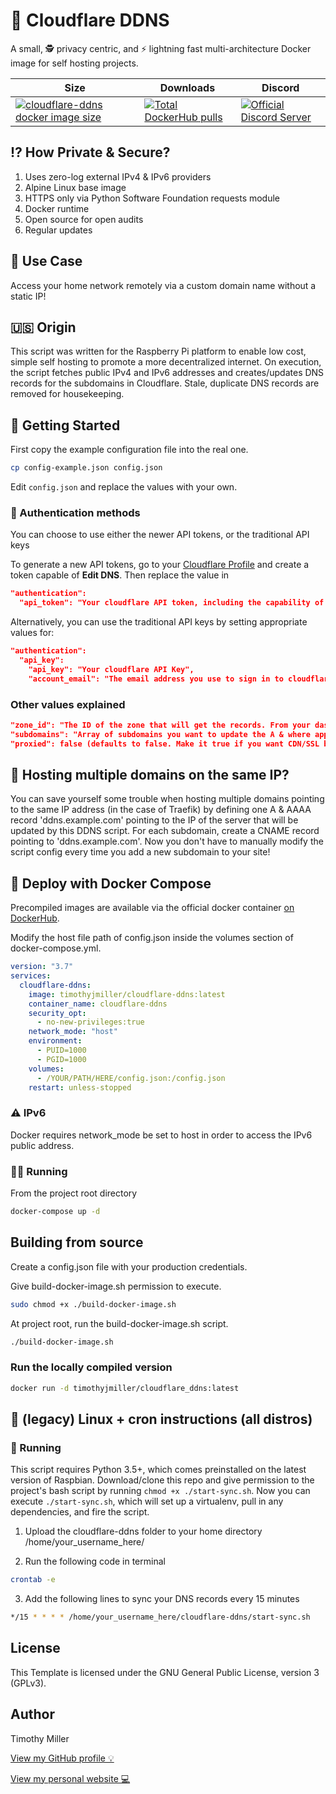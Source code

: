 # 🚀 Cloudflare DDNS

A small, 🕵️ privacy centric, and ⚡ lightning fast multi-architecture Docker image for self hosting projects.

| Size  | Downloads | Discord |
| ------------- | ------------- | ------------- |
| [![cloudflare-ddns docker image size](https://img.shields.io/docker/image-size/timothyjmiller/cloudflare-ddns?style=flat-square)](https://hub.docker.com/repository/docker/timothyjmiller/cloudflare-ddns "cloudflare-ddns docker image size")  | [![Total DockerHub pulls](https://img.shields.io/docker/pulls/timothyjmiller/cloudflare-ddns?style=flat-square)](https://hub.docker.com/repository/docker/timothyjmiller/cloudflare-ddns "Total DockerHub pulls")  | [![Official Discord Server](https://img.shields.io/discord/785778163887112192?style=flat-square)](https://discord.gg/UgGmwMvNxm "Official Discord Server")

## ⁉️ How Private & Secure?

1. Uses zero-log external IPv4 & IPv6 providers
2. Alpine Linux base image
3. HTTPS only via Python Software Foundation requests module
4. Docker runtime
5. Open source for open audits
6. Regular updates

## 💼 Use Case

Access your home network remotely via a custom domain name without a static IP!

## 🇺🇸 Origin

This script was written for the Raspberry Pi platform to enable low cost, simple self hosting to promote a more decentralized internet. On execution, the script fetches public IPv4 and IPv6 addresses and creates/updates DNS records for the subdomains in Cloudflare. Stale, duplicate DNS records are removed for housekeeping.

## 🚦 Getting Started

First copy the example configuration file into the real one.

```bash
cp config-example.json config.json
```

Edit `config.json` and replace the values with your own.

### 🔑 Authentication methods

You can choose to use either the newer API tokens, or the traditional API keys

To generate a new API tokens, go to your [Cloudflare Profile](https://dash.cloudflare.com/profile/api-tokens) and create a token capable of **Edit DNS**. Then replace the value in

```json
"authentication":
  "api_token": "Your cloudflare API token, including the capability of **Edit DNS**"
```

Alternatively, you can use the traditional API keys by setting appropriate values for:

```json
"authentication":
  "api_key":
    "api_key": "Your cloudflare API Key",
    "account_email": "The email address you use to sign in to cloudflare",
```

### Other values explained

```json
"zone_id": "The ID of the zone that will get the records. From your dashboard click into the zone. Under the overview tab, scroll down and the zone ID is listed in the right rail",
"subdomains": "Array of subdomains you want to update the A & where applicable, AAAA records. IMPORTANT! Only write subdomain name. Do not include the base domain name. (e.g. foo or an empty string to update the base domain)",
"proxied": false (defaults to false. Make it true if you want CDN/SSL benefits from cloudflare. This usually disables SSH)
```

## 📠 Hosting multiple domains on the same IP?

You can save yourself some trouble when hosting multiple domains pointing to the same IP address (in the case of Traefik) by defining one A & AAAA record  'ddns.example.com' pointing to the IP of the server that will be updated by this DDNS script. For each subdomain, create a CNAME record pointing to 'ddns.example.com'. Now you don't have to manually modify the script config every time you add a new subdomain to your site!

## 🐳 Deploy with Docker Compose

Precompiled images are available via the official docker container [on DockerHub](https://hub.docker.com/r/timothyjmiller/cloudflare-ddns).

Modify the host file path of config.json inside the volumes section of docker-compose.yml.

```yml
version: "3.7"
services:
  cloudflare-ddns:
    image: timothyjmiller/cloudflare-ddns:latest
    container_name: cloudflare-ddns
    security_opt:
      - no-new-privileges:true
    network_mode: "host"
    environment:
      - PUID=1000
      - PGID=1000
    volumes:
      - /YOUR/PATH/HERE/config.json:/config.json
    restart: unless-stopped
```

### ⚠️ IPv6

Docker requires network_mode be set to host in order to access the IPv6 public address.

### 🏃‍♂️ Running

From the project root directory

```bash
docker-compose up -d
```

## Building from source

Create a config.json file with your production credentials.

Give build-docker-image.sh permission to execute.

```bash
sudo chmod +x ./build-docker-image.sh
```

At project root, run the build-docker-image.sh script.

```bash
./build-docker-image.sh
```

### Run the locally compiled version

```bash
docker run -d timothyjmiller/cloudflare_ddns:latest
```

## 🐧 (legacy) Linux + cron instructions (all distros)

### 🏃 Running

This script requires Python 3.5+, which comes preinstalled on the latest version of Raspbian. Download/clone this repo and give permission to the project's bash script by running `chmod +x ./start-sync.sh`. Now you can execute `./start-sync.sh`, which will set up a virtualenv, pull in any dependencies, and fire the script.

1. Upload the cloudflare-ddns folder to your home directory /home/your_username_here/

2. Run the following code in terminal

```bash
crontab -e
```

3. Add the following lines to sync your DNS records every 15 minutes

```bash
*/15 * * * * /home/your_username_here/cloudflare-ddns/start-sync.sh
```

## License

This Template is licensed under the GNU General Public License, version 3 (GPLv3).

## Author

Timothy Miller

[View my GitHub profile 💡](https://github.com/timothymiller)

[View my personal website 💻](https://timknowsbest.com)